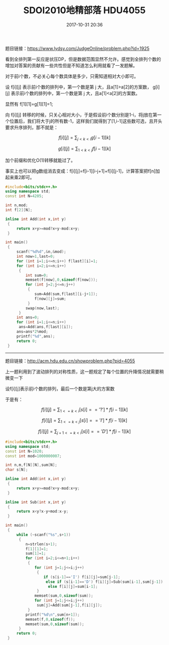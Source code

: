 ﻿---
layout: post
title: "SDOI2010地精部落 HDU4055"
date:   2017-10-31 20:36
---

题目链接：https://www.lydsy.com/JudgeOnline/problem.php?id=1925

看到全排列第一反应是状压DP，但是数据范围显然不允许。感觉到全排列个数的增加对答案的贡献有一些共性但是不知道怎么利用就看了一发题解。

对于前i个数，不必关心每个数具体是多少，只需知道相对大小即可。 

设 f[i][j] 表示前i个数的排列中，第一个数是第 j 大，且a[1]>a[2]的方案数， g[i][j] 表示前i个数的排列中，第一个数是第 j 大，且a[1]<a[2]的方案数。  

显然有 f[1][1]=g[1][1]=1;  

向 f[i][j] 转移的时候，只关心相对大小，于是假设前i个数分别是1-i，将j放在第一个位置后，我们将大于j的所有数-1，这样我们就得到了[1,i-1]这些数可选，且开头要求升序排列，那不就是：  


$$f[i][j]=\sum_{j < k < i} g[i-1][k]$$ 

$$g[i][j]=\sum_{1 < k < j} f[i-1][k]$$

加个前缀和优化O(1)转移就能过了。  

事实上也可以把g数组消去变成：f[i][j]=f[i-1][i-j+1]+f[i][j-1]，计算答案把f[n]加起来乘2即可。  

``` cpp  
#include<bits/stdc++.h>
using namespace std;
const int N=4205;

int n,mod;
int f[2][N];

inline int Add(int x,int y)
 {
 	 return x+y>=mod?x+y-mod:x+y;
 }

int main()
 {
 	 scanf("%d%d",&n,&mod);
 	 int now=1,last=0;
 	 for (int i=1;i<=n;i++) f[last][i]=1;
	 for (int i=2;i<=n;i++)
	  {
	  	 int sum=0;
	  	 memset(f[now],0,sizeof(f[now]));
	  	 for (int j=2;j<=n;j++)
 	      {
	 	     sum=Add(sum,f[last][i-j+1]);
	 	     f[now][j]=sum;
	      }
	     swap(now,last);
	  }
	 int ans=0;
	 for (int i=1;i<=n;i++)
	  ans=Add(ans,f[last][i]);
	 ans=ans*2%mod;
	 printf("%d",ans);
	 return 0;
 }
```

----------------------------

题目链接：http://acm.hdu.edu.cn/showproblem.php?pid=4055

上一题利用到了波动排列的对称性质，这一题规定了每个位置的升降情况就需要稍微变一下

设f[i][j]表示前i个数的排列，最后一个数是第j大的方案数

于是有：  

$$f[i][j]=\sum_{1 <= k < i} [s[i]=='?']*f[i-1][k]$$ 

$$f[i][j]=\sum_{1 <= k < j} [s[i]=='I']*f[i-1][k]$$

$$f[i][j]=\sum_{j+1 <= k < i} [s[i]=='D']*f[i-1][k]$$



```cpp  
#include<bits/stdc++.h>
using namespace std;
const int N=1020;
const int mod=1000000007;

int n,m,f[N][N],sum[N];
char s[N];

inline int Add(int x,int y)
 {
 	 return x+y>=mod?x+y-mod:x+y;
 }

inline int Sub(int x,int y)
 {
 	 return x<y?x-y+mod:x-y;
 }

int main()
 {
 	 while (~scanf("%s",s+1))
 	  {
 	  	 n=strlen(s+1);
 	  	 f[1][1]=1;
 	  	 sum[1]=1;
 	  	 for (int i=2;i<=n+1;i++)
 		  {
 		     for (int j=1;j<=i;j++)
 		      {
 			     if (s[i-1]=='I') f[i][j]=sum[j-1];
 			      else if (s[i-1]=='D') f[i][j]=Sub(sum[i-1],sum[j-1]);
 			       else f[i][j]=sum[i-1];
		      }
		     memset(sum,0,sizeof(sum));
		     for (int j=1;j<=i;j++)
 		      sum[j]=Add(sum[j-1],f[i][j]);
		  }
		 printf("%d\n",sum[n+1]);
		 memset(f,0,sizeof(f));
		 memset(sum,0,sizeof(sum));
	  }
	 return 0;
 }
```